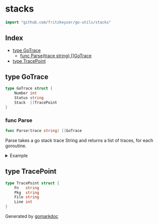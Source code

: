 <!-- gomarkdoc:embed:start -->

<!-- Code generated by gomarkdoc. DO NOT EDIT -->

# stacks

```go
import "github.com/fritzkeyzer/go-utils/stacks"
```

## Index

- [type GoTrace](<#type-gotrace>)
  - [func Parse(trace string) []GoTrace](<#func-parse>)
- [type TracePoint](<#type-tracepoint>)


## type GoTrace

```go
type GoTrace struct {
    Number int
    Status string
    Stack  []TracePoint
}
```

### func Parse

```go
func Parse(trace string) []GoTrace
```

Parse takes a go stack trace String and returns a list of traces, for each goroutine.

<details><summary>Example</summary>
<p>

```go
package main

import (
	"github.com/fritzkeyzer/go-utils/pretty"
	"github.com/fritzkeyzer/go-utils/stacks"
)

func main() {
	// stack string could come from anywhere, panics in a log file or from debug.Stack()
	stack := `goroutine 4 [running]:
runtime/debug.Stack()
	/opt/homebrew/Cellar/go/1.19/libexec/src/runtime/debug/stack.go:24 +0x64
github.com/fritzkeyzer/go-utils/stacks_test.TestParse(0x0?)
	/Users/fritzkeyzer/GolandProjects/go-utils/stacks/parse_test.go:12 +0x1c
testing.tRunner(0x140000036c0, 0x1028b6168)
	/opt/homebrew/Cellar/go/1.19/libexec/src/testing/testing.go:1446 +0x10c
created by testing.(*T).Run
	/opt/homebrew/Cellar/go/1.19/libexec/src/testing/testing.go:1493 +0x300`

	parsed := stacks.Parse(stack)

	pretty.Print(parsed)
}
```

#### Output

```
[]stacks.GoTrace: [
   {
      Number: 4
      Status: "running"
      Stack:  [
         {
            Fn:   "Stack()"
            Pkg:  "runtime/debug"
            File: "/opt/homebrew/Cellar/go/1.19/libexec/src/runtime/debug/stack.go"
            Line: 24
         },
         {
            Fn:   "TestParse(0x0?)"
            Pkg:  "github.com/fritzkeyzer/go-utils/stacks_test"
            File: "/Users/fritzkeyzer/GolandProjects/go-utils/stacks/parse_test.go"
            Line: 12
         },
         {
            Fn:   "tRunner(0x140000036c0, 0x1028b6168)"
            Pkg:  "testing"
            File: "/opt/homebrew/Cellar/go/1.19/libexec/src/testing/testing.go"
            Line: 1446
         },
         {
            Fn:   "(*T).Run"
            Pkg:  "testing"
            File: "/opt/homebrew/Cellar/go/1.19/libexec/src/testing/testing.go"
            Line: 1493
         },
      ]
   },
]
```

</p>
</details>

## type TracePoint

```go
type TracePoint struct {
    Fn   string
    Pkg  string
    File string
    Line int
}
```



Generated by [gomarkdoc](<https://github.com/princjef/gomarkdoc>)


<!-- gomarkdoc:embed:end -->
